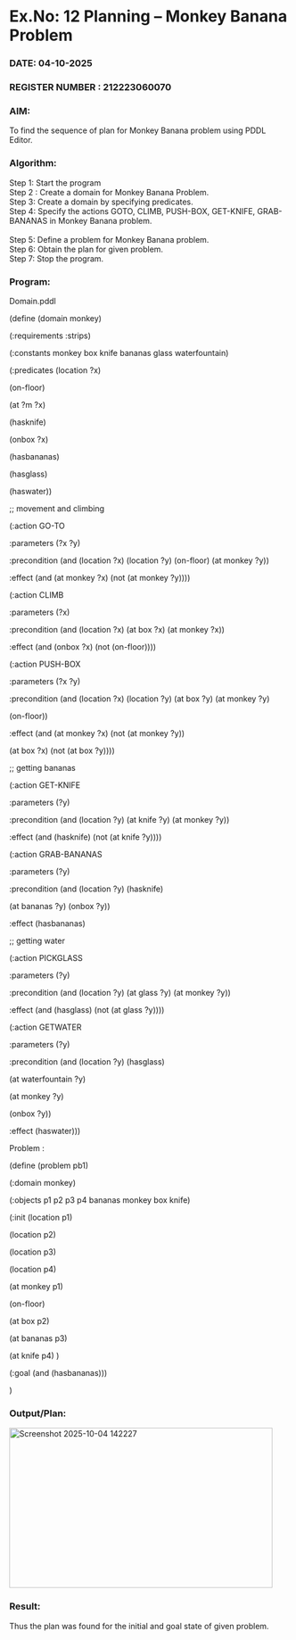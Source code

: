 # Ex.No: 12  Planning –  Monkey Banana Problem
### DATE: 04-10-2025                                                                          
### REGISTER NUMBER : 212223060070
### AIM: 
To find the sequence of plan for Monkey Banana problem using PDDL Editor.
###  Algorithm:
Step 1:  Start the program <br> 
Step 2 : Create a domain for Monkey Banana Problem. <br> 
Step 3:  Create a domain by specifying predicates. <br> 
Step 4: Specify the actions GOTO, CLIMB, PUSH-BOX, GET-KNIFE, GRAB-BANANAS in Monkey Banana problem.<br>  
Step 5:   Define a problem for Monkey Banana problem.<br> 
Step 6:  Obtain the plan for given problem.<br> 
Step 7: Stop the program.<br> 
### Program:
 
 Domain.pddl
 
 (define (domain monkey)
 
 (:requirements :strips)
 
 (:constants monkey box knife bananas glass waterfountain)
 
 (:predicates (location ?x)
 
 (on-floor)
 
 (at ?m ?x)
 
 (hasknife)
 
 (onbox ?x)
 
 (hasbananas)
 
 (hasglass)
 
 (haswater))
 
 ;; movement and climbing
 
 (:action GO-TO
 
 :parameters (?x ?y)
 
 :precondition (and (location ?x) (location ?y) (on-floor) (at monkey ?y))
 
 :effect (and (at monkey ?x) (not (at monkey ?y))))
 
 (:action CLIMB
 
 :parameters (?x)
 
 :precondition (and (location ?x) (at box ?x) (at monkey ?x))
 
 :effect (and (onbox ?x) (not (on-floor))))
 
 (:action PUSH-BOX
 
 :parameters (?x ?y)
 
 :precondition (and (location ?x) (location ?y) (at box ?y) (at monkey ?y)
 
 (on-floor))
 
 :effect (and (at monkey ?x) (not (at monkey ?y))
 
 (at box ?x) (not (at box ?y))))
 
 ;; getting bananas
 
 (:action GET-KNIFE
 
 :parameters (?y)
 
 :precondition (and (location ?y) (at knife ?y) (at monkey ?y))
 
 :effect (and (hasknife) (not (at knife ?y))))
 
 (:action GRAB-BANANAS
 
 :parameters (?y)
 
 :precondition (and (location ?y) (hasknife)
 
 (at bananas ?y) (onbox ?y))

:effect (hasbananas)

;; getting water

 (:action PICKGLASS
 
 :parameters (?y)
 
 :precondition (and (location ?y) (at glass ?y) (at monkey ?y))
 
 :effect (and (hasglass) (not (at glass ?y))))
 
 (:action GETWATER
 
 :parameters (?y)
 
 :precondition (and (location ?y) (hasglass)
 
 (at waterfountain ?y)
 
 (at monkey ?y)
 
 (onbox ?y))

 :effect (haswater)))
 
 Problem :
 
 (define (problem pb1)
 
 (:domain monkey)
 
 (:objects p1 p2 p3 p4 bananas monkey box knife)
 
 (:init (location p1)
 
 (location p2)
 
 (location p3)
 
 (location p4)
 
 (at monkey p1)
 
 (on-floor)
 
 (at box p2)
 
 (at bananas p3)

 (at knife p4)
 )
 
(:goal (and (hasbananas)))

)

### Output/Plan:

<img width="472" height="287" alt="Screenshot 2025-10-04 142227" src="https://github.com/user-attachments/assets/3517bacd-88a0-49a2-b6df-0011e391fa45" />


### Result:
Thus the plan was found for the initial and goal state of given problem.
